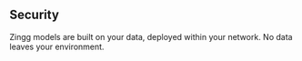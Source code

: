 
## Security

Zingg models are built on your data, deployed within your network. No data leaves your environment. 